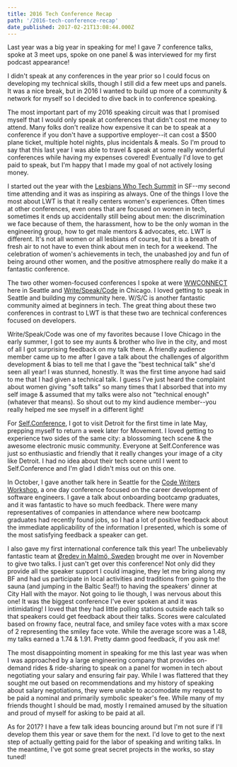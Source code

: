 ```yaml
---
title: 2016 Tech Conference Recap
path: '/2016-tech-conference-recap'
date_published: 2017-02-21T13:08:44.000Z
---
```


Last year was a big year in speaking for me! I gave 7 conference talks, spoke at 3 meet ups, spoke on one panel & was interviewed for my first podcast appearance!

I didn't speak at any conferences in the year prior so I could focus on developing my technical skills, though I still did a few meet ups and panels. It was a nice break, but in 2016 I wanted to build up more of a community & network for myself so I decided to dive back in to conference speaking.

The most important part of my 2016 speaking circuit was that I promised myself that I would only speak at conferences that didn't cost me money to attend. Many folks don't realize how expensive it can be to speak at a conference if you don't have a supportive employer--it can cost a \$500 plane ticket, multiple hotel nights, plus incidentals & meals. So I'm proud to say that this last year I was able to travel & speak at some really wonderful conferences while having my expenses covered! Eventually I'd love to get paid to speak, but I'm happy that I made my goal of not actively losing money.

I started out the year with the [Lesbians Who Tech Summit](http://lesbianswhotech.org/sanfrancisco2016/) in SF--my second time attending and it was as inspiring as always. One of the things I love the most about LWT is that it really centers women's experiences. Often times at other conferences, even ones that are focused on women in tech, sometimes it ends up accidentally still being about men: the discrimination we face because of them, the harassment, how to be the only woman in the engineering group, how to get male mentors & advocates, etc. LWT is different. It's not all women or all lesbians of course, but it is a breath of fresh air to not have to even think about men in tech for a weekend. The celebration of women's achievements in tech, the unabashed joy and fun of being around other women, and the positive atmosphere really do make it a fantastic conference.

The two other women-focused conferences I spoke at were [WWCONNECT](https://wwconnect2016.squarespace.com) here in Seattle and [Write/Speak/Code](http://writespeakcode.com/) in Chicago. I loved getting to speak in Seattle and building my community here. W/S/C is another fantastic community aimed at beginners in tech. The great thing about these two conferences in contrast to LWT is that these two are technical conferences focused on developers.

Write/Speak/Code was one of my favorites because I love Chicago in the early summer, I got to see my aunts & brother who live in the city, and most of all I got surprising feedback on my talk there. A friendly audience member came up to me after I gave a talk about the challenges of algorithm development & bias to tell me that I gave the "best technical talk" she'd seen all year! I was stunned, honestly. It was the first time anyone had said to me that I had given a technical talk. I guess I've just heard the complaint about women giving "soft talks" so many times that I absorbed that into my self image & assumed that my talks were also not "technical enough" (whatever that means). So shout out to my kind audience member--you really helped me see myself in a different light!

For [Self.Conference](http://selfconference.org), I got to visit Detroit for the first time in late May, prepping myself to return a week later for Movement. I loved getting to experience two sides of the same city: a blossoming tech scene & the awesome electronic music community. Everyone at Self.Conference was just so enthusiastic and friendly that it really changes your image of a city like Detroit. I had no idea about their tech scene until I went to Self.Conference and I'm glad I didn't miss out on this one.

In October, I gave another talk here in Seattle for the [Code Writers Workshop](http://www.codewritersworkshop.com), a one day conference focused on the career development of software engineers. I gave a talk about onboarding bootcamp graduates, and it was fantastic to have so much feedback. There were many representatives of companies in attendance where new bootcamp graduates had recently found jobs, so I had a lot of positive feedback about the immediate applicability of the information I presented, which is some of the most satisfying feedback a speaker can get.

I also gave my first international conference talk this year! The unbelievably fantastic team at [Øredev in Malmö, Sweden](http://oredev.org) brought me over in November to give two talks. I just can't get over this conference! Not only did they provide all the speaker support I could imagine, they let me bring along my BF and had us participate in local activities and traditions from going to the sauna (and jumping in the Baltic Sea!!) to having the speakers' dinner at City Hall with the mayor. Not going to lie though, I was nervous about this one! It was the biggest conference I've ever spoken at and it was intimidating! I loved that they had little polling stations outside each talk so that speakers could get feedback about their talks. Scores were calculated based on frowny face, neutral face, and smiley face votes with a max score of 2 representing the smiley face vote. While the average score was a 1.48, my talks earned a 1.74 & 1.91. Pretty damn good feedback, if you ask me!

The most disappointing moment in speaking for me this last year was when I was approached by a large engineering company that provides on-demand rides & ride-sharing to speak on a panel for women in tech about negotiating your salary and ensuring fair pay. While I was flattered that they sought me out based on recommendations and my history of speaking about salary negotiations, they were unable to accomodate my request to be paid a nominal and primarily symbolic speaker's fee. While many of my friends thought I should be mad, mostly I remained amused by the situation and proud of myself for asking to be paid at all.

As for 2017? I have a few talk ideas bouncing around but I'm not sure if I'll develop them this year or save them for the next. I'd love to get to the next step of actually getting paid for the labor of speaking and writing talks. In the meantime, I've got some great secret projects in the works, so stay tuned!
